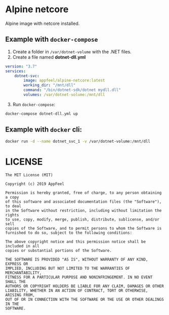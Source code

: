 # Alpine netcore

Alpine image with netcore installed.

## Example with `docker-compose`

1. Create a folder in `/var/dotnet-volume` with the .NET files.
2. Create a file named **dotnet-dll.yml**

```yml
version: "3.7"
services:
    dotnet-svc:
        image: appfeel/alpine-netcore:latest
        working_dir: "/mnt/dll"
        command: "/bin/dotnet-sdk/dotnet mydll.dll"
        volumes: /var/dotnet-volume:/mnt/dll
```
3. Run `docker-compose`:

```bash
docker-compose dotnet-dll.yml up
```

## Example with `docker` cli:

```bash
docker run -d --name dotnet_svc_1 -v /var/dotnet-volume:/mnt/dll
```

# LICENSE

```
The MIT License (MIT)

Copyright (c) 2019 AppFeel

Permission is hereby granted, free of charge, to any person obtaining a copy
of this software and associated documentation files (the "Software"), to deal
in the Software without restriction, including without limitation the rights
to use, copy, modify, merge, publish, distribute, sublicense, and/or sell
copies of the Software, and to permit persons to whom the Software is
furnished to do so, subject to the following conditions:

The above copyright notice and this permission notice shall be included in all
copies or substantial portions of the Software.

THE SOFTWARE IS PROVIDED "AS IS", WITHOUT WARRANTY OF ANY KIND, EXPRESS OR
IMPLIED, INCLUDING BUT NOT LIMITED TO THE WARRANTIES OF MERCHANTABILITY,
FITNESS FOR A PARTICULAR PURPOSE AND NONINFRINGEMENT. IN NO EVENT SHALL THE
AUTHORS OR COPYRIGHT HOLDERS BE LIABLE FOR ANY CLAIM, DAMAGES OR OTHER
LIABILITY, WHETHER IN AN ACTION OF CONTRACT, TORT OR OTHERWISE, ARISING FROM,
OUT OF OR IN CONNECTION WITH THE SOFTWARE OR THE USE OR OTHER DEALINGS IN THE
SOFTWARE.
```
